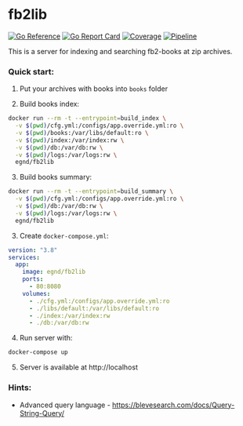 # fb2lib

[![Go Reference](https://pkg.go.dev/badge/github.com/egnd/fb2lib.svg)](https://pkg.go.dev/github.com/egnd/fb2lib)
[![Go Report Card](https://goreportcard.com/badge/github.com/egnd/fb2lib)](https://goreportcard.com/report/github.com/egnd/fb2lib)
[![Coverage](https://gocover.io/_badge/github.com/egnd/fb2lib)](https://gocover.io/github.com/egnd/fb2lib)
[![Pipeline](https://github.com/egnd/fb2lib/actions/workflows/latest.yml/badge.svg)](https://github.com/egnd/fb2lib/actions?query=workflow%3ALatest)

This is a server for indexing and searching fb2-books at zip archives.

### Quick start:
1. Put your archives with books into ```books``` folder

2. Build books index:
```bash
docker run --rm -t --entrypoint=build_index \
  -v $(pwd)/cfg.yml:/configs/app.override.yml:ro \
  -v $(pwd)/books:/var/libs/default:ro \
  -v $(pwd)/index:/var/index:rw \
  -v $(pwd)/db:/var/db:rw \
  -v $(pwd)/logs:/var/logs:rw \
  egnd/fb2lib
```

3. Build books summary:
```bash
docker run --rm -t --entrypoint=build_summary \
  -v $(pwd)/cfg.yml:/configs/app.override.yml:ro \
  -v $(pwd)/db:/var/db:rw \
  -v $(pwd)/logs:/var/logs:rw \
  egnd/fb2lib
```

3. Create ```docker-compose.yml```:
```yaml
version: "3.8"
services:
  app:
    image: egnd/fb2lib
    ports:
      - 80:8080
    volumes:
      - ./cfg.yml:/configs/app.override.yml:ro
      - ./libs/default:/var/libs/default:ro
      - ./index:/var/index:rw
      - ./db:/var/db:rw
```

4. Run server with:
```bash
docker-compose up
```

5. Server is available at http://localhost

### Hints:
* Advanced query language - https://blevesearch.com/docs/Query-String-Query/
